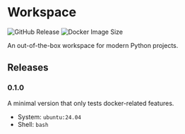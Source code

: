 # Workspace

![GitHub Release](https://img.shields.io/github/v/release/paxonlee/workspace?style=for-the-badge)
![Docker Image Size](https://img.shields.io/docker/image-size/paxonlee/workspace?style=for-the-badge&logo=docker)

An out-of-the-box workspace for modern Python projects.

## Releases

### 0.1.0

A minimal version that only tests docker-related features.

- System: `ubuntu:24.04`
- Shell: `bash`
